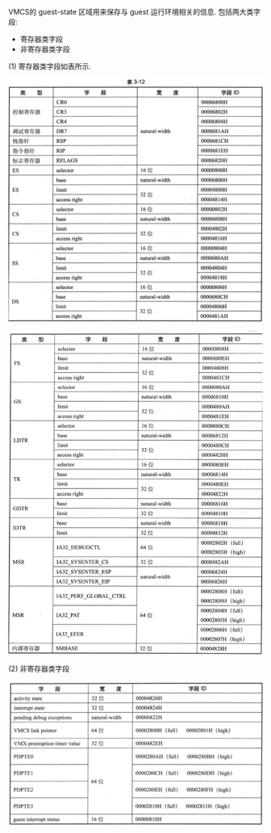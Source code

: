 
VMCS的 guest-state 区域用来保存与 guest 运行环境相关的信息. 包括两大类字段: 
- 寄存器类字段
- 非寄存器类字段

(1) 寄存器类字段如表所示.

![2020-08-09-00-27-53.png](./images/2020-08-09-00-27-53.png)

![2020-08-09-00-29-39.png](./images/2020-08-09-00-29-39.png)

(2) 非寄存器类字段

![2020-08-09-00-30-32.png](./images/2020-08-09-00-30-32.png)


